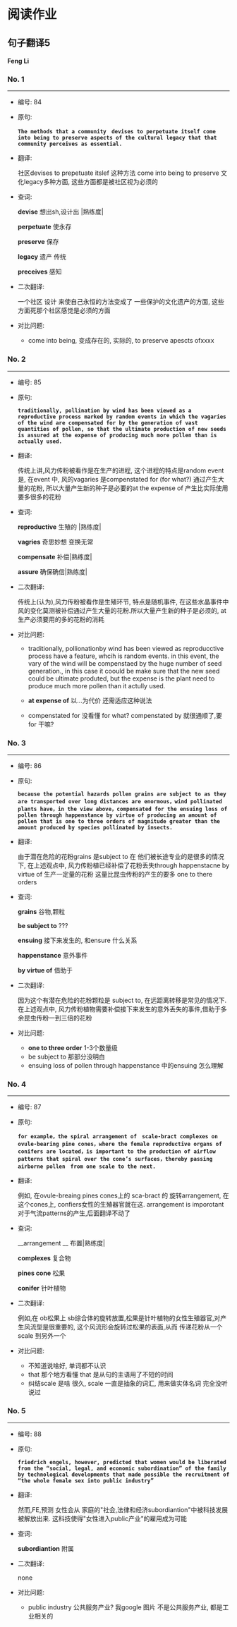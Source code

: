 # 阅读作业

## 句子翻译5

#### Feng Li

### No. 1

----



* 编号: 84

* 原句: 

  **`The methods that a community　devises to perpetuate itself come into being to preserve aspects of the cultural legacy that that community perceives as essential.`**

* 翻译:

  社区devises to prepetuate itslef 这种方法 come into being to preserve 文化legacy多种方面, 这些方面都是被社区视为必须的

* 查词:

  __devise__  想出sh,设计出 |熟练度|

  __perpetuate__ 使永存

  __preserve__ 保存

  __legacy__ 遗产 传统

  __preceives__ 感知

* 二次翻译:

  一个社区 设计 来使自己永恒的方法变成了 一些保护的文化遗产的方面, 这些方面死那个社区感觉是必须的方面



* 对比问题:
  * come into being, 变成存在的, 实际的, to preserve apescts ofxxxx

### No. 2

----



* 编号: 85

* 原句: 

  **`traditionally, pollination by wind has been viewed as a reproductive process marked by random events in which the vagaries of the wind are compensated for by the generation of vast quantities of pollen, so that the ultimate production of new seeds is assured at the expense of producing much more pollen than is actually used.`**

* 翻译:

  传统上讲,风力传粉被看作是在生产的进程, 这个进程的特点是random event是, 在event 中, 风的vagaries 是compenstated for (for what?) 通过产生大量的花粉, 所以大量产生新的种子是必要的at the expense of 产生比实际使用要多很多的花粉

  

* 查词:

  __reproductive__ 生殖的 |熟练度|

  __vagries__ 奇思妙想 变换无常

  __compensate__ 补偿|熟练度|

  __assure__ 确保确信|熟练度|

  

* 二次翻译:

  传统上(认为),风力传粉被看作是生殖环节, 特点是随机事件, 在这些水晶事件中 风的变化莫测被补偿通过产生大量的花粉.所以大量产生新的种子是必须的, at 生产必须要用的多的花粉的消耗



* 对比问题:
  
  * traditionally, pollionationby wind has been viewed as reproducctive process have a feature, whcih is random events. in this event, the vary of the wind will be compenstaed by the huge number of seed generation., in this case  it coould be make sure that the new seed could be ultimate produted, but the expense is the plant need to produce much more pollen than it actully used.
  
  * __at expense of__ 以...为代价  还需适应这种说法
  * compenstated for 没看懂 for what? compenstated by 就很通顺了,要for 干嘛?

### No. 3

----



* 编号: 86

* 原句: 

  **`because the potential hazards pollen grains are subject to as they are transported over long distances are enormous，wind pollinated plants have，in the view above，compensated for the ensuing loss of pollen through happenstance by virtue of producing an amount of pollen that is one to three orders of magnitude greater than the amount produced by species pollinated by insects.`**

* 翻译:

  由于潜在危险的花粉grains 是subject to 在 他们被长途专业的是很多的情况下, 在上述观点中, 风力传粉植已经补偿了花粉丢失through happenstacne by virtue of 生产一定量的花粉 这量比昆虫传粉的产生的要多 one to there orders

  

* 查词:

  __grains__ 谷物,颗粒

  __be subject to__ ???

  __ensuing__  接下来发生的, 和ensure 什么关系

  __happenstance__ 意外事件

  __by virtue of__ 借助于

  

* 二次翻译:

  因为这个有潜在危险的花粉颗粒是 subject to, 在远距离转移是常见的情况下. 在上述观点中, 风力传粉植物需要补偿接下来发生的意外丢失的事件,借助于多余昆虫传粉一到三倍的花粉



* 对比问题:
  * __one to three order__ 1-3个数量级
  * be subject to 那部分没明白
  * ensuing loss of pollen through happenstance 中的ensuing 怎么理解

### No. 4

----



* 编号: 87

* 原句: 

  **`for example，the spiral arrangement of　scale-bract complexes on ovule-bearing pine cones，where the female reproductive organs of conifers are located，is important to the production of airflow patterns that spiral over the cone’s surfaces，thereby passing airborne pollen　from one scale to the next.`**

* 翻译:

  例如, 在ovule-breaing pines cones上的 sca-bract 的 旋转arrangement, 在这个cones上, confiers女性的生殖器官就在这. arrangement is imporotant 对于气流patterns的产生,后面翻译不动了

* 查词:

  __arrangement __ 布置|熟练度|

  __complexes__ 复合物

  __pines cone__ 松果

  __conifer__ 针叶植物

  

* 二次翻译:

  例如,在 ob松果上  sb综合体的旋转放置,松果是针叶植物的女性生殖器官,对产生风流型是很重要的, 这个风流形会旋转过松果的表面,从而 传递花粉从一个scale 到另外一个



* 对比问题:
  * 不知道说啥好, 单词都不认识
  * that 那个地方看懂 that 是从句的主语用了不短的时间
  * 纠结scale 是啥 很久, scale 一直是抽象的词汇, 用来做实体名词 完全没听说过

### No. 5

----



* 编号: 88

* 原句: 

  **`friedrich engels, however, predicted that women would be liberated from the “social, legal, and economic subordination” of the family by technological developments that made possible the recruitment of “the whole female sex into public industry”`**

* 翻译:

  然而,FE,预测 女性会从 家庭的"社会,法律和经济subordiantion"中被科技发展被解放出来. 这科技使得"女性进入public产业"的雇用成为可能

* 查词:

  __subordiantion__ 附属

* 二次翻译:

  none



* 对比问题:
  * public industry 公共服务产业? 我google 图片 不是公共服务产业, 都是工业相关的






